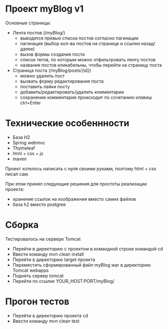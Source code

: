 # Проект myBlog v1
Основные страницы: 
- Лента постов (/myBlog/)
  - выводятся превью списка постов согласно пагинации
  - пагинация (выбор кол-ва постов на странице и ссылки назад/далее)
  - вызов формы создания поста 
  - список тегов, по которым можно отфильтровать ленту постов
  - названия постов кликабельны, чтобы перейти на страницу поста
- Страница поста (/myBlog/posts/{id})
  - можно удалить пост
  - вызвать форму редактирования поста 
  - поставить лайки посту 
  - добавить/редактировать/удалить комментарии
  - сохранение комментария происходит по сочетанию клавиш ctrl+Enter

# Технические особеннности 
- База H2 
- Spring webmvc
- Thymeleaf
- html + css + js 
- maven

Проект хотелось написать с нуля своими руками, поэтому html + css писал сам.  

При этом принял следующие решения для простоты реализации проекта:
- хранение ссылок на изображения вместо самих файлов 
- база h2 вместо postgree 

# Сборка 
Тестировалось на сервере Tomcat  
- Перейти в директорию с проектом в командной строке командой cd 
- Ввести команду mvn clean install
- Перейти в директорию target проекта 
- Переместить сформированный файл myBlog.war в директорию Tomcat webapps
- Поднять сервер tomcat 
- Перейти по ссылке YOUR_HOST:PORT/myBlog/

# Прогон тестов 
- Перейти в директорию проекта cd 
- Ввести команду mvn clean test